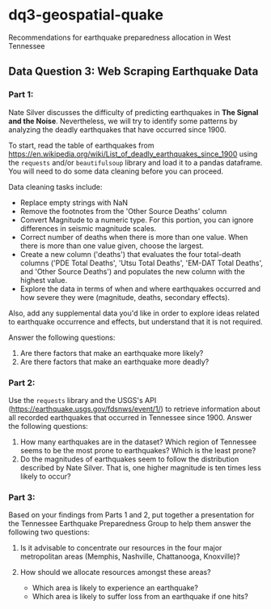 # dq3-geospatial-quake
Recommendations for earthquake preparedness allocation in West Tennessee

## Data Question 3: Web Scraping Earthquake Data

### Part 1:
Nate Silver discusses the difficulty of predicting earthquakes in **The Signal and the Noise**. Nevertheless, we will try to identify some patterns by analyzing the deadly earthquakes that have occurred since 1900.

To start, read the table of earthquakes from https://en.wikipedia.org/wiki/List_of_deadly_earthquakes_since_1900 using the `requests` and/or `beautifulsoup` library and load it to a pandas dataframe. You will need to do some data cleaning before you can proceed.

Data cleaning tasks include:

* Replace empty strings with NaN
* Remove the footnotes from the 'Other Source Deaths' column
* Convert Magnitude to a numeric type. For this portion, you can ignore differences in seismic magnitude scales.
* Correct number of deaths when there is more than one value. When there is more than one value given, choose the largest.
* Create a new column ('deaths') that evaluates the four total-death columns ('PDE Total Deaths', 'Utsu Total Deaths', 'EM-DAT Total Deaths', and 'Other Source Deaths') and populates the new column with the highest value.
* Explore the data in terms of when and where earthquakes occurred and how severe they were (magnitude, deaths, secondary effects).

Also, add any supplemental data you'd like in order to explore ideas related to earthquake occurrence and effects, but understand that it is not required.

Answer the following questions:

1. Are there factors that make an earthquake more likely?
2. Are there factors that make an earthquake more deadly?
 
### Part 2:
Use the `requests` library and the USGS's API (https://earthquake.usgs.gov/fdsnws/event/1/) to retrieve information about all recorded earthquakes that occurred in Tennessee since 1900.
Answer the following questions:

1. How many earthquakes are in the dataset? Which region of Tennessee seems to be the most prone to earthquakes? Which is the least prone?
2. Do the magnitudes of earthquakes seem to follow the distribution described by Nate Silver. That is, one higher magnitude is ten times less likely to occur?

### Part 3:
Based on your findings from Parts 1 and 2, put together a presentation for the Tennessee Earthquake Preparedness Group to help them answer the following two questions:
1. Is it advisable to concentrate our resources in the four major metropolitan areas (Memphis, Nashville, Chattanooga, Knoxville)?

2. How should we allocate resources amongst these areas?
    * Which area is likely to experience an earthquake?
    * Which area is likely to suffer loss from an earthquake if one hits?
